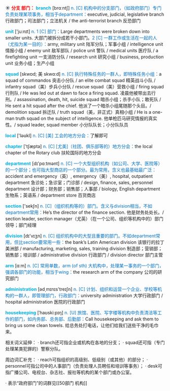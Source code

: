 ☀ <font color="red">**分支 部门：**</font>
<font color="sky blue">**branch**</font> [brɑːntʃ] 
<font color="#0070c0">n. [C] 机构中的分支部门，（如政府部门）专门负责处理某项事务，相当于department：</font>executive, judicial, legislative branch 行政部门；司法部门；立法机关 / the anti-terrorist branch 反恐部门

<font color="sky blue">**unit**</font> ['ju:nɪt] 
<font color="#0070c0">n. 1 [C] 部门：</font>Large departments were broken down into smaller units. 大部门被拆分成若干小部门。<font color="#0070c0">2 [C] 一群工作或生活在一起的人（尤指为某一目的）：</font>army, military unit 陆军分队；军事小组 / intelligence unit 情报小组 / enemy unit 敌军部队 / police unit 警队 / medical units 医疗队 / a firefighting unit 一支消防分队 / research unit 研究小组 / business, production unit 业务小组；生产小组
           
<font color="sky blue">**squad**</font> [skwɒd; 美 skwɑ:d]
<font color="#0070c0">n. [C] 执行特殊任务的一群人，即特殊任务小组：</font>a squad of commandos 突击小分队 / an elite combat squad 精英战斗小队 / infantry squad（美）步兵小分队 / rescue squad（美）营救小组 / firing squad 行刑队 / He was led out at dawn to face a firing squad. 凌晨他被带出去行刑。/ assassination, death, hit, suicide squad 暗杀小组；杀手小队；敢死队 / He sent a hit squad after the chief. 他派了一个暗杀小组尾随那个头目。/ demolition squad 拆迁队 / truth squad（美，非正式）真相小组 / He is a one-man truth squad on the subject of intelligence. 他单枪匹马研究情报的真实性。/ squad leader, squad member 小分队队长；小分队队员

<font color="sky blue">**local**</font> ['ləʊkl] 
<font color="#0070c0">n. [C] [美] 工会的地方分会：</font>了解即可

<font color="sky blue">**chapter**</font> ['tʃæptə] 
<font color="#0070c0">n. [C] [尤美]（社团、俱乐部等的）地方分会：</font>the local chapter of the Rotary club 扶轮国际的地方分会

<font color="sky blue">**department**</font> [dɪ'pɑːtmənt] 
<font color="#0070c0">n. [C] 一个大型组织机构（如公司、大学、医院等）的一个部分；也可指大型商店的一个部分。最为常用，含义也最基础最广泛：</font>accident and emergency（英）, emergency（美）, hospital, outpatient department 急诊处；急诊室；门诊部 / design, finance, sales, personnel department 设计部；财务部；销售部；人事部 / biology, English department 生物系；英语系 / department store 百货商店

<font color="sky blue">**section**</font> ['sekʃn] 
<font color="#0070c0">n. [C]（组织机构等的）部门。含义与division相当，不如department常用：</font>He’s the director of the finance section. 他是财务处处长。/ section leader, section manager（尤英）（在一个公司、组织等机构中的）部门领导；部门经理

<font color="sky blue">**division**</font> [dɪ'vɪӡn] 
<font color="#0070c0">n. [C] 组织机构中的大型且重要的部门。不如department常用，但比section要常用一些：</font>the bank’s Latin American division 该银行的拉丁美洲部 / manufacturing, marketing, sales, training division 制造部；营销部；销售部；培训部 / administrative division 行政部门 / division director 部门主管

<font color="sky blue">**arm**</font> [ɑːm] 
<font color="#0070c0">n. [C] 常用单数，arm (of sth) 大机构中，处理某一事务的一个部门，强调各部门的功能，相当于wing：</font>the research arm of the company 公司的研究部门

<font color="sky blue">**administration**</font> [əd͵mɪnɪs'treɪʃn] 
<font color="#0070c0">n. [C] 计划、组织和运营一个企业、学校等机构的一群人，即管理部门，行政部门：</font>university administration 大学行政部门 / hospital administration 医院的行政部门
           
<font color="sky blue">**housekeeping**</font> [ˈhaʊski:pɪŋ]
<font color="#0070c0">n. [U] 旅馆、医院、写字楼等机构中负责清洁等工作的部门，如内务部、总务部、后勤部：</font>Call housekeeping and ask them to bring us some clean towels. 给总务处打电话，让他们给我们送些干净的毛巾来。

相关词义延伸：
· branch还可指企业或机构在各地的分支；
· squad还可指（专门处理某类犯罪的）警察分队。

周边词汇补充：
· reach可指组织的高级别、低级别（或其他）的部分；
· personnel可指公司中的人事部门（负责处理人员聘任和培训等事务）；
· desk可指广播公司、电视台、杂志社、报社等机构的某个部门或办公室。

· 表示“政府部门”的词群见[[50部门 机构]]
